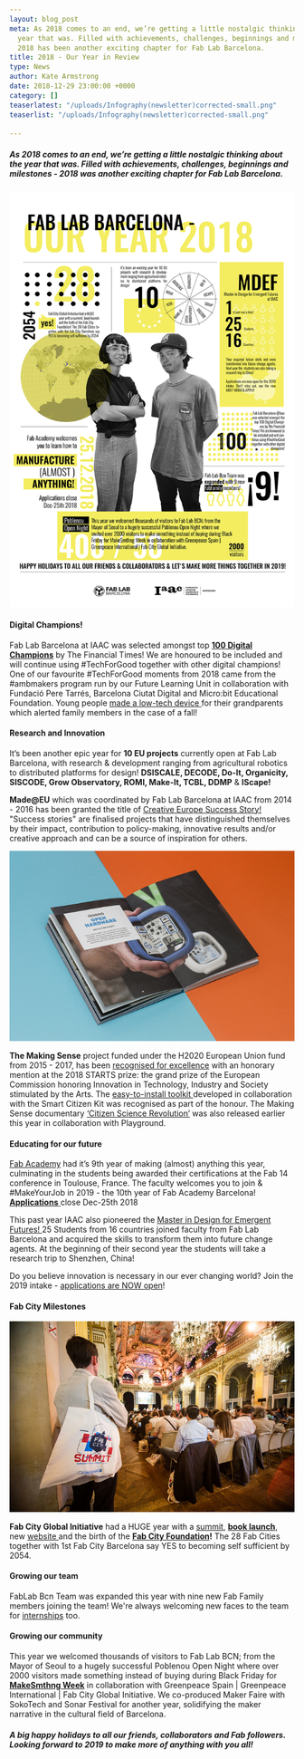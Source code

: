 ```yaml
---
layout: blog_post
meta: As 2018 comes to an end, we’re getting a little nostalgic thinking about the
  year that was. Filled with achievements, challenges, beginnings and milestones -
  2018 has been another exciting chapter for Fab Lab Barcelona.
title: 2018 - Our Year in Review
type: News
author: Kate Armstrong
date: 2018-12-29 23:00:00 +0000
category: []
teaserlatest: "/uploads/Infography(newsletter)corrected-small.png"
teaserlist: "/uploads/Infography(newsletter)corrected-small.png"

---
```

##### As 2018 comes to an end, we’re getting a little nostalgic thinking about the year that was. Filled with achievements, challenges, beginnings and milestones - 2018 was another exciting chapter for Fab Lab Barcelona.

![](/uploads/Infography(newsletter)corrected-small.png)

#### Digital Champions!

Fab Lab Barcelona at IAAC was selected amongst top [**100 Digital Champions**](https://www.ft.com/content/6d68a236-e153-11e8-8e70-5e22a430c1ad) by The Financial Times! We are honoured to be included and will continue using #TechForGood together with other digital champions! One of our favourite #TechForGood moments from 2018 came from the #ambmakers program run by our Future Learning Unit in collaboration with Fundació Pere Tarrés, Barcelona Ciutat Digital and Micro:bit Educational Foundation. Young people [made a low-tech device ](https://twitter.com/FutureLearningU/status/1062623312365400065)for their grandparents which alerted family members in the case of a fall!

#### Research and Innovation

It’s been another epic year for **10 EU projects** currently open at Fab Lab Barcelona, with research & development ranging from agricultural robotics to distributed platforms for design! **DSISCALE, DECODE, Do-It, Organicity, SISCODE, Grow Observatory, ROMI, Make-It, TCBL, DDMP** & **IScape!**

**Made@EU** which was coordinated by Fab Lab Barcelona at IAAC from 2014 - 2016 has been granted the title of [Creative Europe Success Story!](http://ec.europa.eu/programmes/creative-europe/projects/ce-project-details/#project/552170-CREA-1-2014-1-ES-CULT-COOP1) "Success stories" are finalised projects that have distinguished themselves by their impact, contribution to policy-making, innovative results and/or creative approach and can be a source of inspiration for others.

![Making Sense toolkit](/uploads/40841347272_7c303df8fb_z.jpg "Making Sense")

**The Making Sense** project funded under the H2020 European Union fund from 2015 - 2017, has been [recognised for excellence](https://starts-prize.aec.at/en/making-sense-citizen-sensing-toolkit/) with an honorary mention at the 2018 STARTS prize: the grand prize of the European Commission honoring Innovation in Technology, Industry and Society stimulated by the Arts. The [easy-to-install toolkit ](http://making-sense.eu/publication_categories/toolkit/)developed in collaboration with the Smart Citizen Kit was recognised as part of the honour. The Making Sense documentary [‘Citizen Science Revolution’](https://www.youtube.com/watch?v=hvn5LyACUYw) was also released earlier this year in collaboration with Playground.

#### **Educating for our future**

[Fab Academy](https://fablabbcn.org/fab_academy_18.html) had it’s 9th year of making (almost) anything this year, culminating in the students being awarded their certifications at the Fab 14 conference in Toulouse, France. The faculty welcomes you to join & #MakeYourJob in 2019 - the 10th year of Fab Academy Barcelona! [**Applications** ](https://form.jotformeu.com/FabAcademy/2019-students-application)close Dec-25th 2018

This past year IAAC also pioneered the [Master in Design for Emergent Futures! ](https://iaac.net/educational-programmes/masters-programmes/master-in-design-for-emergent-futures-mdef/)25 Students from 16 countries joined faculty from Fab Lab Barcelona and acquired the skills to transform them into future change agents. At the beginning of their second year the students will take a research trip to Shenzhen, China!

Do you believe innovation is necessary in our ever changing world? Join the 2019 intake - [applications are NOW open](https://iaac.net/educational-programmes/masters-programmes/master-in-design-for-emergent-futures-mdef/)!

#### **Fab City Milestones**

![](/uploads/41656212660_a053866874_z.jpg)

**Fab City Global Initiative** had a HUGE year with a [summit](https://summit.fabcity.paris/), [**book launch**](https://www.peecho.com/checkout/154028456915119538/457294/fab-city-the-mass-distributed-of-almost-everything), new [website ](www.fab.city)and the birth of the [**Fab City Foundation**](https://blog.fab.city/fab-foundation-launch-in-e-estonia-4ece89d8ff5a)**!** The 28 Fab Cities together with 1st Fab City Barcelona say YES to becoming self sufficient by 2054.

#### **Growing our team**

FabLab Bcn Team was expanded this year with nine new Fab Family members joining the team! We're always welcoming new faces to the team for [internships](https://fablabbcn.org/work_with_us.html) too.

#### **Growing our community**

This year we welcomed thousands of visitors to Fab Lab BCN; from the Mayor of Seoul to a hugely successful Poblenou Open Night where over 2000 visitors made something instead of buying during Black Friday for [**MakeSmthng Week**](https://medium.com/@makesmthng/lets-makechangenow-9ae6ef461894) in collaboration with Greenpeace Spain | Greenpeace International | Fab City Global Initiative. We co-produced Maker Faire with SokoTech and Sonar Festival for another year, solidifying the maker narrative in the cultural field of Barcelona.

##### A big happy holidays to all our friends, collaborators and Fab followers. Looking forward to 2019 to make more of anything with you all!